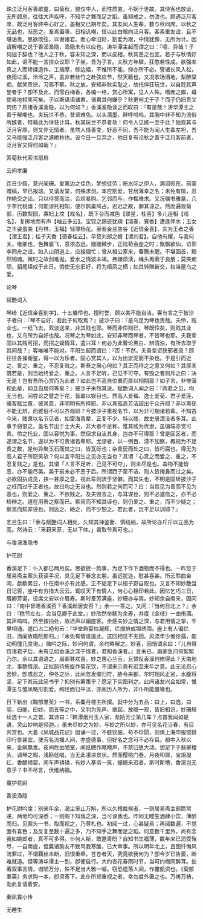 <!-- { "loadSidebar": true } -->
珠江泛月客善歌童，曰菊秋，貌仅中人，而性质直，不娴于世故。其侍客也放诞，无所顾忌，往往大声疾呼，不知手之舞而足之蹈。虽频戒之，勿改也。顾遇泛月客厚，故泛月客终中心好之，盖相交已期年矣。其友闻人生辈，数与秋同席。以秋之无品也，渐恶之。羣焉置喙，日相讥嘲，恒以此白眼向泛月客。客素重友谊，且不堪诟责。思欲改弦，以谢诸君。而心牵旧好，割爱为艰，中情犹豫，无所为计。因请解嘲之说于香溪渔隐，渔隐未有以应也。涛华潭主起而谓之曰：『噫，异哉！子何拙于辞也？他人之于秋，容未知之深，而以皮相，秋其恶之也宜。若子与秋情好如此，讵不能一言排众议耶？子坐，吾为子言。夫秋方年穉，狂憨若性成。欲强率真之人而矫揉造作，工揣摩，修边幅，不惟所不能，抑亦所不必。譬诸长风入松，夜雨过溪，泠泠之声，虽非若丝竹之赴弦应节，然天籁也。又况歌场酒地，梨醉棠痴，献笑贡谀，习焉不察。秋之放，安知非秋实耻之，故托佯狂玩世，以自贬其声誉者乎？卽不及此，而雪白梅香，各编一格，赏心所寓，见人人殊。嗜痂之癖，毋使易地相笑可矣。子以斯语语诸君，诸君其何嫌乎？秋更何尤于子？而子仍旧贯又何伤？质诸香溪渔隐，以为何如？』香溪渔隐读之而叹曰：『有是哉！涛华潭主之善于解嘲也。夫玩世不恭，昔贤难免。以头濡墨，醉呼呜呜，其胸中非不知为流俗所嫉者，特藉此为佯狂计耳。秋其玩世不恭者欤！何令人见嫉一至于此？独观其与泛月客厚，则又非无情者。虽然人情善变，好恶不同，吾不能为闻人生辈左袒，吾又乌能强泛月客之遽絶秋也。设今日一旦弃之，他日复有论秋之善于泛月客前者，泛月客又将何如哉？』


答菊秋代索书扇启

云间孝廉

连日少叙，意兴阑珊。爱篱边之佳色，梦想徒劳；盼水际之伊人，溯洄宛在。前蒙赠缟，早已报琼。又请发棠，何殊求剑。本应割爱，甘居薄幸之名；未免有情，忍作絶交之论。只以待贾而沽，合欢易购。乞邻而与，作楷难求。又况嘱书雅篆，几于李代桃僵；何能谬托相知，便尔鹊巢鸠占。迟迟之故，卿其谅之。然而遍观菊部，历数梨园，寡妇上坟【戏名】，既下台而减色【联星，桂喜】多儿连相【戏名】，复掷地而有声【岫云多云】。宝钗之踪迹犹疎【瑞春，寳香】遭逢萍水；玉女之丰姿虽美【丹林，玉福】轻簿杨花。至若金兰空谷【近信金喜】，实为王者之香【谓王君】；桂子天香【德春桂云】，早赘刘郎之婿【谓刘君】。自他有耀，与我何关。唯卿也，色舞眉飞，意浓态远。姗姗微步，正陆荀会座之时；飘飘欲仙，访郭李同舟之谊。如入山阴道上，应接偏忙；曾从相公家来，瞢腾未醒。不堪回首，黯然销魂。微时之故剑难抛，爱水之情波未竭。弗嫌烦渎，蝇头再索于良朋；莫笑痴顽，貂尾续成于此日。倘使无忘旧好，将为梧凤之栖；如其转赠新交，权当屋乌之爱。


论琴

赋艶词入

琴绮【近信金喜别字】，十五雏伶也。擅时誉，顾以美不能自洁。客有言之于披沙子者曰：『琴不自好，若此子何取焉？』披沙子曰：『是乌足为琴也责哉。夫伶，贱业也。一纸飞去，双波送来，非其贱也耶。琴而非伶则已，琴既伶矣，则贱其业也，又乌所为自好也哉。况琴之为琴如此，安知非琴而琴者，不皆琴也耶。夫我辈固以其贱可招，而招之娱情耳，遣兴耳！何必为此曹论黑白、辨清浊，有所去取于其间哉？』客唯唯不能对。平阳生起而谓曰：『否！不然。夫吾辈讵狭邪者流？顾往往各操衡鉴，得一以为乐者。固心赏其人，以为出淤泥而不染也。于是引而近之、爱之、重之，不忍复贱之。斯吾之居心何如？其正而待之之意又何如？其厚夫既若是，则当始终爱之、重之。人言不足听，己见不可夺。有毁之者则斥之曰：决无是！岂有吾所心赏而为此者？如此岂不高自位置而厚以相期耶？如子言，非惟薄视此辈，抑且自居何等矣？』披沙子未然其说。赋艶词人闻之曰：『两君之见，均无当也。间尝论之譬之于花，皆取以娱目也。然高人爱梅、逸士爱菊、君子爱莲、骚客赋兰蕙，彼其意，非明明有所择耶。非以其孤高芳洁超出于众卉耶？非以熏莸不能无辨，而雅俗不可以齐观耶？今披沙子重视名节，以为非可期诸若辈。不知古今来，贱隶以名节见者，如雷海青辈，正复不少，特以贱，故史册湮没者多耳。此事予窃恨之。盖名节出于士大夫，非大者不足称。惟其贱为优隶，虽偏端亦觉可贵。伶之托业，固以容悦为事。然但求自洁其身，岂亦不可得耶？曾是区区者，而遂谓之名节，遂以为不可责诸若辈耶。尤谬者，以一例百，漠不加察，概视为不足责之数，是何异聚玉石而焚之曰，皆瓦砾也；杂熏莸而处之曰，皆朽腐也。得无为高人君子所窃笑欤？何以言平阳生之见亦无当也？其谓「心赏之而爱之、重之，不忍复贱之」是也。其谓「人言不足听，己见不可夺」，则未尽是也。盖物不能皆恶，亦不能尽美。美于前未必不恶于后。所谓西子蒙不洁，则人皆掩鼻而过之矣。必欲固执成见，挟一甚厚之意。视此辈则流于坚僻。而其失也，不明是固矫披沙子之枉而过于正者也。故曰均之无当也。然则若之何而可？曰：当其见为善而不见为恶也，则爱之、重之、不欲贱之。及夫毁言之，与耳谋也，则不必遽信之，亦不必矫辨之。道在用吾之察而已。察焉而不知其诬也，则仍爱之、重之，而不少疑之；察焉而知非诬也，则远之、絶之，而不少恕之。若此者，岂不足以训耶？』

艺兰生曰：『余与赋艶词人相处，久知其神鉴衡、慎结纳，故所论亦斤斤以立品为高。然诗云：「釆葑釆菲，无以下体。」君取节焉可也。』


与香溪渔隐书

护花尉

香溪足下：仆入都已两月矣。思欲摭一韵事，为足下作下酒物而不得也。一昨忽于居易斋主案头获读手况，具见足下眷念友朋，虽远犹迩，慰甚喜甚。所云聆曲金阊，歔欷累日，仆在南中亦有此感。正不徒足下以桓子野自贶也。又言不知妙艶当日记否，座中有穷措大云云。辄叹天下有情人，何心心相印若此。因忆乞巧三日，眉卿芳诞，设席文安以介眉寿。斯时羣芳满座，妙珊亦与焉。妙知余自南来，因问曰：『南中曾晤香溪否？香溪起居安否？』余一一答之。又问：『当何日北上？』余曰：『糕节左右，会当见卿于此堂。』妙欣然举觞为余寿，并度《金枝》一曲侑酒。其声呜呜。然至按拍处，故迟声以媚座客。余感夫妙之情之深，与君用情之挚，千里相通。遂口占二絶句云：『华堂启宴烛凝辉，烂熳排成锦绣围。座上有人偏忆旧，酒阑故唱阮郎归。』『未免有情谁遣此，这回相见不无因。风流年少推徐孺，能动明僮几度询。』微吟之际，妙问何谓，余约略解之。妙喜，因悄谓余曰：『儿自得侍诸君子后，未有见如香溪之深于情者，君知香溪者。』言未已，眉卿急问何絮絮乃尔。余以其语语之，眉卿甚欢喜。妙之蕙心兰舌，且赞叹香溪何修得此？天南地北，事艶情浓。正拟鹄待旌旋作菊花饮，不谓来示竟有迟至来年之意。此无论忍心舍妙。卽或忍之，仲冬之际，此间忽发催归符，胁令来都，尔时翔风正紧，水腹将坚，足下其玩此简书乎？抑别有筹策乎？愿足下实图利之。此间诸友兴会如常，惟潭主与雏凤略形割爱。绚烂而归平淡，亦阅历人所为，非仆所能置喙也。

日下新出《鞠部羣英》一书，系麋月楼主所撰。就中分为五品：曰上，曰逸，曰丽，曰能，曰妙。而五等之中，又判为先声、继起。放眼一观，皆旧相识。妙珊居续选十一人之首。其诗曰：『韩潭烟月玉人家，紫陌芳尘第几车？点首我闻如是语，灵山妙响是频迦。』虽未尽妙之为妙，与妙之所以妙，亦可见名花当春，有目共赏也。大着《凤城品花记》盥诵一过，不胜钦服。苟不珍閟，则倩上海申报馆排印行世甚宜。使芳名流播人间，亦盛德事，但好名之念可不必存耳。都中入秋以来，金飙飘发。夜间危坐陋室，闻纸牕作飕飕声，不禁归思大动。想足下于翡翠楼头，调琴之暇，浅斟低唱，当无此凄凉景状。然而樱桃门巷，月夜叩扉，宝炬凝红，香醪倾碧，闻车声辚辚，有妙人搴帘一笑，姗姗来迟者。斯时斯境，香溪岂无意乎？书不尽言，伏维纳福。


覆护花尉

香溪渔隐

护花尉吟席：别来年余，渴尘奚止万斛，所以久稽裁候者，一则居易斋主邮筒常递，两地均可深悉；一则阁下知我之深，当可谅我也。昨同无睡生酒肆小饮，薄醉而归。见案头一书，取而视之，乃尊札也。初阅一过，心甚疑焉；再阅数遍，不觉面有喜色；及反复至数十遍之多，乃不知手之舞而足之蹈。何意数千里外，尚有念我如姚郎者，真不可多得。仆何人斯，敢邀青盼？自知书生福薄，数年来已消受殆尽，一自南旋，但冀诸韵友不致骂我寒酸，已大幸事。所以明年北上，且图忏悔风流罪过，不谓藕丝未断，旧恨重牵。苍苍者天，究竟欲我何为？卽今岁已告晏，断难就道。但等涛华潭主一到，卽便启行。大约杏花春雨时节，当可约梅同醉耳。拙著叙事言情，谫陋万分，殊不足当大雅一噱。窃恐遗落人间，作覆瓿资也。《菊部羣英》务求购一本，卽须寄下。此仆所郑重视之者，幸勿度外置之也。万祷万祷，泐此复请着安。


秦凤寳小传

无睡生


